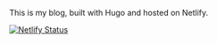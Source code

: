 This is my blog, built with Hugo and hosted on Netlify.

[![Netlify Status](https://api.netlify.com/api/v1/badges/fdf61c15-1bd9-493a-a4b1-f829d6e77780/deploy-status)](https://app.netlify.com/sites/lucabol/deploys)
